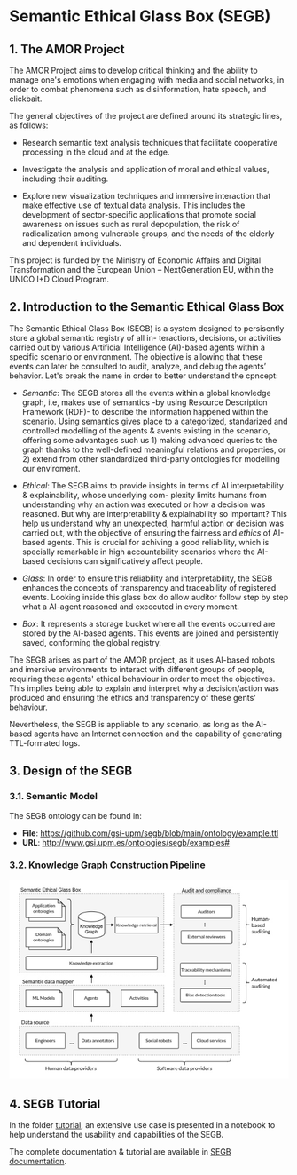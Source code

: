 # Semantic Ethical Glass Box (SEGB)

## 1. The AMOR Project

The AMOR Project aims to develop critical thinking and the ability to manage one's emotions when engaging with media and social networks, in order to combat phenomena such as disinformation, hate speech, and clickbait.

The general objectives of the project are defined around its strategic lines, as follows:

- Research semantic text analysis techniques that facilitate cooperative processing in the cloud and at the edge.

- Investigate the analysis and application of moral and ethical values, including their auditing.

- Explore new visualization techniques and immersive interaction that make effective use of textual data analysis. This includes the development of sector-specific applications that promote social awareness on issues such as rural depopulation, the risk of radicalization among vulnerable groups, and the needs of the elderly and dependent individuals.

This project is funded by the Ministry of Economic Affairs and Digital Transformation and the European Union – NextGeneration EU, within the UNICO I+D Cloud Program.

## 2. Introduction to the Semantic Ethical Glass Box

The Semantic Ethical Glass Box (SEGB) is a system designed to persisently store a global semantic registry of all in-
teractions, decisions, or activities carried out by various Artificial Intelligence (AI)-based agents within a specific
scenario or environment. The objective is allowing that these events can later be consulted to audit, analyze, and debug the
agents’ behavior. Let's break the name in order to better understand the cpncept:

- *Semantic*: The SEGB stores all the events within a global knowledge graph, i.e, makes use of semantics -by using Resource Description Framework (RDF)- to describe the information happened within the scenario. Using semantics gives place to a categorized, standarized and controlled modelling of the agents & avents existing in the scenario, offering some advantages such us 1) making advanced queries to the graph thanks to the well-defined meaningful
relations and properties, or 2) extend from other standardized third-party ontologies for modelling our enviroment.

- *Ethical*: The SEGB aims to provide insights in terms of AI interpretability & explainability, whose underlying com-
plexity limits humans from understanding why an action was executed or how a
decision was reasoned. But why are interpretability & explainability so important? This help us understand why an unexpected, harmful action or decision was carried out, with the objective of ensuring the fairness and *ethics* of AI-based agents. This is crucial for achiving a good reliability, which is specially remarkable in high accountability scenarios where the AI-based decisions can significatively affect people.

- *Glass*: In order to ensure this reliability and interpretability, the SEGB enhances the concepts of transparency
and traceability of registered events. Looking inside this glass box do allow auditor follow step by step what a AI-agent reasoned and excecuted in every moment.

- *Box*: It represents a storage bucket where all the events occurred are stored by the AI-based agents. This events are joined and persistently saved, conforming the global registry.

The SEGB arises as part of the AMOR project, as it uses AI-based robots and imersive environments to interact with different groups of people, requiring these agents' ethical behaviour in order to meet the objectives. This implies being able to explain and interpret why a decision/action was produced and ensuring the ethics and transparency of these gents' behaviour.

Nevertheless, the SEGB is appliable to any scenario, as long as the AI-based agents have an Internet connection and the capability of generating TTL-formated logs.

## 3. Design of the SEGB

### 3.1. Semantic Model

The SEGB ontology can be found in:

- **File**: <https://github.com/gsi-upm/segb/blob/main/ontology/example.ttl>
- **URL**: <http://www.gsi.upm.es/ontologies/segb/examples#>

### 3.2. Knowledge Graph Construction Pipeline

![SEGB pipeline](docs/_static/segb_pipeline.jpg)

## 4. SEGB Tutorial

In the folder [tutorial](./tutorial), an extensive use case is presented in a notebook to help understand the usability and capabilities of the SEGB.

The complete documentation & tutorial are available in [SEGB documentation](https://segb.readthedocs.io/en/latest/index.html).
